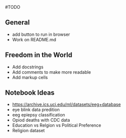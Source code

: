 #TODO

## General
- add button to run in browser
- Work on README.md

## Freedom in the World
- Add docstrings
- Add comments to make more readable
- Add markup cells

## Notebook Ideas
- https://archive.ics.uci.edu/ml/datasets/eeg+database
- eye blink data predition
- eeg epiepsy classification
- Opiod deaths with CDC data
- Education vs Relgion vs Political Preference
- Religion dataset

